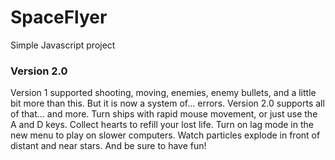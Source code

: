 # SpaceFlyer
Simple Javascript project
### Version 2.0
Version 1 supported shooting, moving, enemies, enemy bullets, and a little bit more than this. But it is now a system of... errors. Version 2.0 supports all of that... and more. Turn ships with rapid mouse movement, or just use the A and D keys. Collect hearts to refill your lost life. Turn on lag mode in the new menu to play on slower computers. Watch particles explode in front of distant and near stars. And be sure to have fun!
